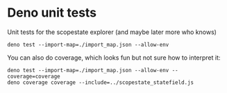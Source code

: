 # Deno unit tests

Unit tests for the scopestate explorer (and maybe later more who knows)

```shell
deno test --import-map=./import_map.json --allow-env
```

You can also do coverage, which looks fun but not sure how to interpret it:

```shell
deno test --import-map=./import_map.json --allow-env --coverage=coverage
deno coverage coverage --include=../scopestate_statefield.js
```
